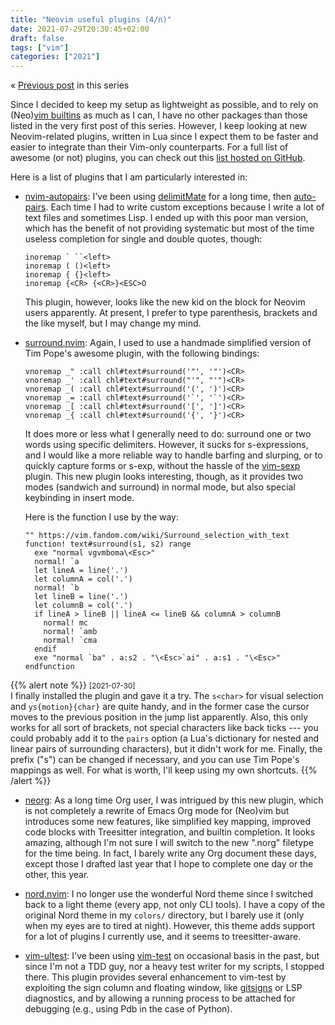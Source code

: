 ```yaml
---
title: "Neovim useful plugins (4/n)"
date: 2021-07-29T20:30:45+02:00
draft: false
tags: ["vim"]
categories: ["2021"]
---
```


« [Previous post](/post/vim-lsp/) in this series

Since I decided to keep my setup as lightweight as possible, and to rely on (Neo)[vim builtins](https://www.moolenaar.net/habits.html) as much as I can, I have no other packages than those listed in the very first post of this series. However, I keep looking at new Neovim-related plugins, written in Lua since I expect them to be faster and easier to integrate than their Vim-only counterparts. For a full list of awesome (or not) plugins, you can check out this [list hosted on GitHub](https://github.com/rockerBOO/awesome-neovim).

Here is a list of plugins that I am particularly interested in:

- [nvim-autopairs](https://github.com/windwp/nvim-autopairs): I've been using [delimitMate](https://github.com/Raimondi/delimitMate) for a long time, then [auto-pairs](https://github.com/jiangmiao/auto-pairs). Each time I had to write custom exceptions because I write a lot of text files and sometimes Lisp. I ended up with this poor man version, which has the benefit of not providing systematic but most of the time useless completion for single and double quotes, though:

  ```vim
  inoremap ` ``<left>
  inoremap ( ()<left>
  inoremap { {}<left>
  inoremap {<CR> {<CR>}<ESC>O
  ```

  This plugin, however, looks like the new kid on the block for Neovim users apparently. At present, I prefer to type parenthesis, brackets and the like myself, but I may change my mind.

- [surround.nvim](https://github.com/blackCauldron7/surround.nvim): Again, I used to use a handmade simplified version of Tim Pope's awesome plugin, with the following bindings:

  ```vim
  vnoremap _" :call chl#text#surround('"', '"')<CR>
  vnoremap _' :call chl#text#surround("'", "'")<CR>
  vnoremap _( :call chl#text#surround('(', ')')<CR>
  vnoremap _= :call chl#text#surround('`', '`')<CR>
  vnoremap _[ :call chl#text#surround('[', ']')<CR>
  vnoremap _{ :call chl#text#surround('{', '}')<CR>
  ```

  It does more or less what I generally need to do: surround one or two words using specific delimiters. However, it sucks for s-expressions, and I would like a more reliable way to handle barfing and slurping, or to quickly capture forms or s-exp, without the hassle of the [vim-sexp](https://github.com/guns/vim-sexp) plugin. This new plugin looks interesting, though, as it provides two modes (sandwich and surround) in normal mode, but also special keybinding in insert mode.

  Here is the function I use by the way:

  ```vim
  "" https://vim.fandom.com/wiki/Surround_selection_with_text
  function! text#surround(s1, s2) range
    exe "normal vgvmboma\<Esc>"
    normal! `a
    let lineA = line('.')
    let columnA = col('.')
    normal! `b
    let lineB = line('.')
    let columnB = col('.')
    if lineA > lineB || lineA <= lineB && columnA > columnB
      normal! mc
      normal! `amb
      normal! `cma
    endif
    exe "normal `ba" . a:s2 . "\<Esc>`ai" . a:s1 . "\<Esc>"
  endfunction
  ```

{{% alert note %}}
<small>[2021-07-30]</small><br>
I finally installed the plugin and gave it a try. The `s<char>` for visual selection and `ys{motion}{char}` are quite handy, and in the former case the cursor moves to the previous position in the jump list apparently. Also, this only works for all sort of brackets, not special characters like back ticks --- you could probably add it to the `pairs` option (a Lua's dictionary for nested and linear pairs of surrounding characters), but it didn't work for me. Finally, the prefix ("s") can be changed if necessary, and you can use Tim Pope's mappings as well. For what is worth, I'll keep using my own shortcuts.
{{% /alert %}}

- [neorg](https://github.com/vhyrro/neorg): As a long time Org user, I was intrigued by this new plugin, which is not completely a rewrite of Emacs Org mode for (Neo)vim but introduces some new features, like simplified key mapping, improved code blocks with Treesitter integration, and builtin completion. It looks amazing, although I'm not sure I will switch to the new ".norg" filetype for the time being. In fact, I barely write any Org document these days, except those I drafted last year that I hope to complete one day or the other, this year.

- [nord.nvim](https://github.com/shaunsingh/nord.nvim): I no longer use the wonderful Nord theme since I switched back to a light theme (every app, not only CLI tools). I have a copy of the original Nord theme in my `colors/` directory, but I barely use it (only when my eyes are to tired at night). However, this theme adds support for a lot of plugins I currently use, and it seems to treesitter-aware.

- [vim-ultest](https://github.com/rcarriga/vim-ultest): I've been using [vim-test](https://github.com/vim-test/vim-test) on occasional basis in the past, but since I'm not a TDD guy, nor a heavy test writer for my scripts, I stopped there. This plugin provides several enhancement to vim-test by exploiting the sign column and floating window, like [gitsigns](https://github.com/lewis6991/gitsigns.nvim) or LSP diagnostics, and by allowing a running process to be attached for debugging (e.g., using Pdb in the case of Python).
